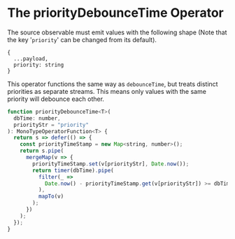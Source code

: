 # The priorityDebounceTime Operator

The source observable must emit values with the following shape
(Note that the key '`priority`' can be changed from its default).

```
{
  ...payload,
  priority: string
}
```

This operator functions the same way as `debounceTime`, but treats distinct priorities as separate streams. This means only values with the same priority will debounce each other.

``` JavaScript
function priorityDebounceTime<T>(
  dbTime: number,
  priorityStr = "priority"
): MonoTypeOperatorFunction<T> {
  return s => defer(() => {
    const priorityTimeStamp = new Map<string, number>();
    return s.pipe(
      mergeMap(v => {
        priorityTimeStamp.set(v[priorityStr], Date.now());
        return timer(dbTime).pipe(
          filter(_ =>
            Date.now() - priorityTimeStamp.get(v[priorityStr]) >= dbTime
          ),
          mapTo(v)
        );
      })
    );
  });
}
```
